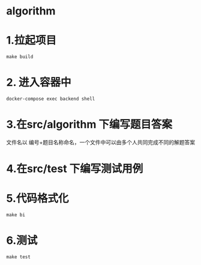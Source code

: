# algorithm

# 1.拉起项目
```shell
make build 
```

# 2. 进入容器中
```shell
docker-compose exec backend shell
```
# 3.在src/algorithm 下编写题目答案

  文件名以 编号+题目名称命名，一个文件中可以由多个人共同完成不同的解题答案

# 4.在src/test 下编写测试用例

# 5.代码格式化
```
make bi
``` 
# 6.测试
```shell
make test
```
